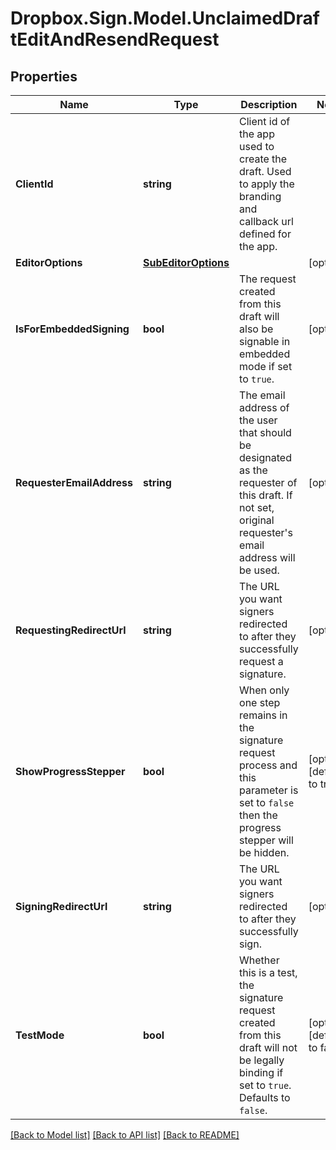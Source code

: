 # Dropbox.Sign.Model.UnclaimedDraftEditAndResendRequest

## Properties

Name | Type | Description | Notes
------------ | ------------- | ------------- | -------------
**ClientId** | **string** |  Client id of the app used to create the draft. Used to apply the branding and callback url defined for the app.  | 
**EditorOptions** | [**SubEditorOptions**](SubEditorOptions.md) |    | [optional] 
**IsForEmbeddedSigning** | **bool** |  The request created from this draft will also be signable in embedded mode if set to `true`.  | [optional] 
**RequesterEmailAddress** | **string** |  The email address of the user that should be designated as the requester of this draft. If not set, original requester&#39;s email address will be used.  | [optional] 
**RequestingRedirectUrl** | **string** |  The URL you want signers redirected to after they successfully request a signature.  | [optional] 
**ShowProgressStepper** | **bool** |  When only one step remains in the signature request process and this parameter is set to `false` then the progress stepper will be hidden.  | [optional] [default to true]
**SigningRedirectUrl** | **string** |  The URL you want signers redirected to after they successfully sign.  | [optional] 
**TestMode** | **bool** |  Whether this is a test, the signature request created from this draft will not be legally binding if set to `true`. Defaults to `false`.  | [optional] [default to false]

[[Back to Model list]](../README.md#documentation-for-models) [[Back to API list]](../README.md#documentation-for-api-endpoints) [[Back to README]](../README.md)

